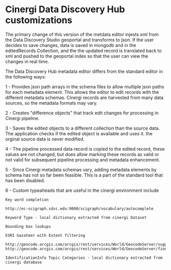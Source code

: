 # Cinergi Data Discovery Hub customizations

The primary change of this version of the metdata editor injests xml from the Data Discovery Studio geoportal and transforms to json.  If the user decides to save changes, 
data is saved in mongodb and in the editedRecords Collection,  and the the updated record is translated back to xml and pushed to the geoportal index so that the user can
view the changes in real time.

The Data Discovery Hub metadata editor differs from the standard editor in the following ways:

1 - Provides json path arrays in the schema files to allow multiple json paths for each metadata element. This allows the editor to edit     records with the different metadata schemas. Cinergi records are harvested from many data sources, so the metadata formats may vary.
    
2 - Creates "difference objects" that track edit changes for processing in Cinergi pipeline.

3 - Saves the edited objects to a different collection than the source data.  The application checks if the edited object
    is available and uses it. the orginal source data is never modified.
    
4 - The pipeline processed data record is copied to the edited record, these values are not changed, but does allow
    marking these records as valid or not valid for subsequent pipeline processing and metadata enhancement.
    
5 - Since Cinergi metadata schemas vary, adding metadata elements by schema has not so far been feasible.  This is 
    a part of the standard tool that has been disabled.
    
6 - Custom typeaheads that are useful in the cinergi environment include

    Key word completion 
    
    http://ec-scigraph.sdsc.edu:9000/scigraph/vocabulary/autocomplete
    
    Keyword Type - local dictionary extracted from cinergi Dataset
    
    Bounding box lookups
    
    ESRI Gazateer with Extent filtering
    
    http://geocode.arcgis.com/arcgis/rest/services/World/GeocodeServer/suggest
    http://geocode.arcgis.com/arcgis/rest/services/World/GeocodeServer/findAddressCandidatesQQQsingleLine
    
    IdentificationInfo Topic Categories - local dictionary extracted from cinergi database
    